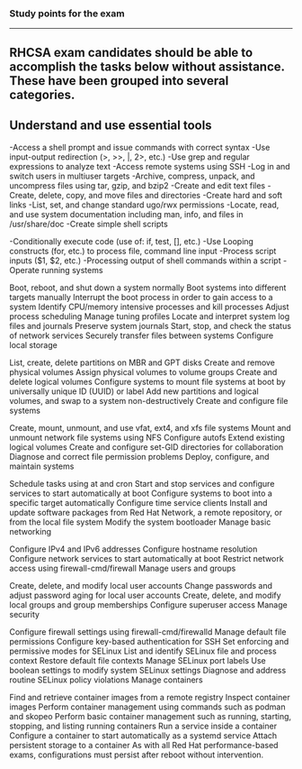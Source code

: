 ### Study points for the exam
---
RHCSA exam candidates should be able to accomplish the tasks below without assistance. These have been grouped into several categories.
---
## Understand and use essential tools

-Access a shell prompt and issue commands with correct syntax
-Use input-output redirection (>, >>, |, 2>, etc.)
-Use grep and regular expressions to analyze text
-Access remote systems using SSH
-Log in and switch users in multiuser targets
-Archive, compress, unpack, and uncompress files using tar, gzip, and bzip2
-Create and edit text files
-Create, delete, copy, and move files and directories
-Create hard and soft links
-List, set, and change standard ugo/rwx permissions
-Locate, read, and use system documentation including man, info, and files in /usr/share/doc
-Create simple shell scripts

-Conditionally execute code (use of: if, test, [], etc.)
-Use Looping constructs (for, etc.) to process file, command line input
-Process script inputs ($1, $2, etc.)
-Processing output of shell commands within a script
-Operate running systems

Boot, reboot, and shut down a system normally
Boot systems into different targets manually
Interrupt the boot process in order to gain access to a system
Identify CPU/memory intensive processes and kill processes
Adjust process scheduling
Manage tuning profiles
Locate and interpret system log files and journals
Preserve system journals
Start, stop, and check the status of network services
Securely transfer files between systems
Configure local storage

List, create, delete partitions on MBR and GPT disks
Create and remove physical volumes
Assign physical volumes to volume groups
Create and delete logical volumes
Configure systems to mount file systems at boot by universally unique ID (UUID) or label
Add new partitions and logical volumes, and swap to a system non-destructively
Create and configure file systems

Create, mount, unmount, and use vfat, ext4, and xfs file systems
Mount and unmount network file systems using NFS
Configure autofs
Extend existing logical volumes
Create and configure set-GID directories for collaboration
Diagnose and correct file permission problems
Deploy, configure, and maintain systems

Schedule tasks using at and cron
Start and stop services and configure services to start automatically at boot
Configure systems to boot into a specific target automatically
Configure time service clients
Install and update software packages from Red Hat Network, a remote repository, or from the local file system
Modify the system bootloader
Manage basic networking

Configure IPv4 and IPv6 addresses
Configure hostname resolution
Configure network services to start automatically at boot
Restrict network access using firewall-cmd/firewall
Manage users and groups

Create, delete, and modify local user accounts
Change passwords and adjust password aging for local user accounts
Create, delete, and modify local groups and group memberships
Configure superuser access
Manage security

Configure firewall settings using firewall-cmd/firewalld
Manage default file permissions
Configure key-based authentication for SSH
Set enforcing and permissive modes for SELinux
List and identify SELinux file and process context
Restore default file contexts
Manage SELinux port labels
Use boolean settings to modify system SELinux settings
Diagnose and address routine SELinux policy violations
Manage containers

Find and retrieve container images from a remote registry
Inspect container images
Perform container management using commands such as podman and skopeo
Perform basic container management such as running, starting, stopping, and listing running containers
Run a service inside a container
Configure a container to start automatically as a systemd service
Attach persistent storage to a container
As with all Red Hat performance-based exams, configurations must persist after reboot without intervention.